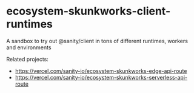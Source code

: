 # ecosystem-skunkworks-client-runtimes

A sandbox to try out @sanity/client in tons of different runtimes, workers and environments

Related projects:

- https://vercel.com/sanity-io/ecosystem-skunkworks-edge-api-route
- https://vercel.com/sanity-io/ecosystem-skunkworks-serverless-api-route
